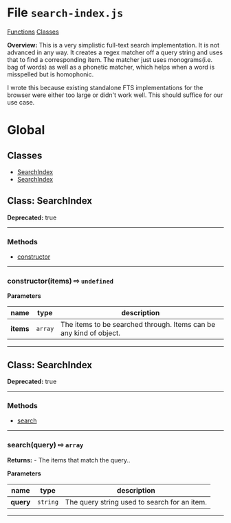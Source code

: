 # File `search-index.js`
[Functions](#functions)
[Classes](#classes)

**Overview:** This is a very simplistic full-text search implementation. It is not advanced in any way.  It creates a regex matcher off
a query string and uses that to find a corresponding item.
The matcher just uses monograms(i.e. bag of words) as well
as a phonetic matcher, which helps when a word is misspelled
but is homophonic.

I wrote this because existing standalone FTS implementations
for the browser were either too large or didn't work well.
This should suffice for our use case.

Global
========


## Classes
* [SearchIndex](#class-SearchIndex)
* [SearchIndex](#class-SearchIndex)

## Class: SearchIndex

**Deprecated:** true

***


### Methods
* [constructor](#constructor-items-x21e8-undefined-)

***

### constructor(items)  &#x21e8; `undefined`



**Parameters**

| name | type | description |
|------|------|-------------|
| **items** | `array` | The items to be searched through.  Items can be any kind of object. |


---


## Class: SearchIndex

**Deprecated:** true

***


### Methods
* [search](#search-query-x21e8-array-)

***

### search(query)  &#x21e8; `array`



**Returns:** - The items that match the query..

**Parameters**

| name | type | description |
|------|------|-------------|
| **query** | `string` | The query string used to search for an item. |


---


